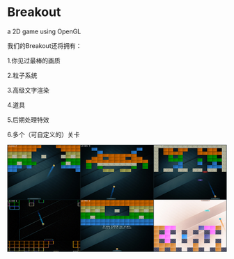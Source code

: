 # Breakout
a 2D game using OpenGL

我们的Breakout还将拥有：

1.你见过最棒的画质

2.粒子系统

3.高级文字渲染

4.道具

5.后期处理特效

6.多个（可自定义的）关卡

![](cover.png)

